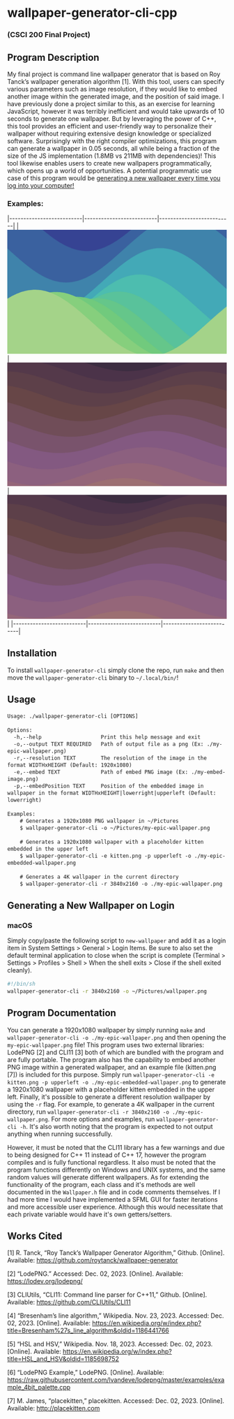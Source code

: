 # wallpaper-generator-cli-cpp
### (CSCI 200 Final Project)

## Program Description

My final project is command line wallpaper generator that is based on Roy Tanck’s wallpaper generation algorithm [1]. With this tool, users can specify various parameters such as image resolution, if they would like to embed another image within the generated image, and the position of said image. I have previously done a project similar to this, as an exercise for learning JavaScript, however it was terribly inefficient and would take upwards of 10 seconds to generate one wallpaper. But by leveraging the power of C++, this tool provides an efficient and user-friendly way to personalize their wallpaper without requiring extensive design knowledge or specialized software. Surprisingly with the right compiler optimizations, this program can generate a wallpaper in 0.05 seconds, all while being a fraction of the size of the JS implementation (1.8MB vs 211MB with dependencies)! This tool likewise enables users to create new wallpapers programmatically, which opens up a world of opportunities. A potential programmatic use case of this program would be [generating a new wallpaper every time you log into your computer!](#generating-a-new-wallpaper-on-login)

### Examples:
|--------------------------|--------------------------|--------------------------|
| ![Example 1](docs/1.png) | ![Example 2](docs/2.png) | ![Example 2](docs/2.png) |
|--------------------------|--------------------------|--------------------------|

## Installation
To install `wallpaper-generator-cli` simply clone the repo, run `make` and then move the `wallpaper-generator-cli` binary to `~/.local/bin/`!

## Usage
```
Usage: ./wallpaper-generator-cli [OPTIONS]

Options:
  -h,--help                   Print this help message and exit
  -o,--output TEXT REQUIRED   Path of output file as a png (Ex: ./my-epic-wallpaper.png)
  -r,--resolution TEXT        The resolution of the image in the format WIDTHxHEIGHT (Default: 1920x1080)
  -e,--embed TEXT             Path of embed PNG image (Ex: ./my-embed-image.png)
  -p,--embedPosition TEXT     Position of the embedded image in wallpaper in the format WIDTHxHEIGHT|lowerright|upperleft (Default: lowerright)

Examples:
    # Generates a 1920x1080 PNG wallpaper in ~/Pictures
	$ wallpaper-generator-cli -o ~/Pictures/my-epic-wallpaper.png

    # Generates a 1920x1080 wallpaper with a placeholder kitten embedded in the upper left
	$ wallpaper-generator-cli -e kitten.png -p upperleft -o ./my-epic-embedded-wallpaper.png

    # Generates a 4K wallpaper in the current directory 
	$ wallpaper-generator-cli -r 3840x2160 -o ./my-epic-wallpaper.png
```
## Generating a New Wallpaper on Login 

### macOS
Simply copy/paste the following script to `new-wallpaper` and add it as a login item in System Settings > General > Login Items. Be sure to also set the default terminal application to close when the script is complete (Terminal > Settings > Profiles > Shell > When the shell exits > Close if the shell exited cleanly).
```sh
#!/bin/sh
wallpaper-generator-cli -r 3840x2160 -o ~/Pictures/wallpaper.png
```

## Program Documentation

You can generate a 1920x1080 wallpaper by simply running `make` and `wallpaper-generator-cli -o ./my-epic-wallpaper.png` and then opening the `my-epic-wallpaper.png` file! This program uses two external libraries: LodePNG [2] and CLI11 [3] both of which are bundled with the program and are fully portable. The program also has the capability to embed another PNG image within a generated wallpaper, and an example file (kitten.png [7]) is included for this purpose. Simply run `wallpaper-generator-cli -e kitten.png -p upperleft -o ./my-epic-embedded-wallpaper.png` to generate a 1920x1080 wallpaper with a placeholder kitten embedded in the upper left. Finally, it's possible to generate a different resolution wallpaper by using the `-r` flag. For example, to generate a 4K wallpaper in the current directory, run `wallpaper-generator-cli -r 3840x2160 -o ./my-epic-wallpaper.png`. For more options and examples, run `wallpaper-generator-cli -h`. It's also worth noting that the program is expected to not output anything when running successfully.

However, it must be noted that the CLI11 library has a few warnings and due to being designed for C++ 11 instead of C++ 17, however the program compiles and is fully functional regardless. It also must be noted that the program functions differently on Windows and UNIX systems, and the same random values will generate different wallpapers. As for extending the functionality of the program, each class and it's methods are well documented in the `Wallpaper.h` file and in code comments themselves. If I had more time I would have implemented a SFML GUI for faster iterations and more accessible user experience. Although this would necessitate that each private variable would have it's own getters/setters.

## Works Cited

[1] R. Tanck, “Roy Tanck’s Wallpaper Generator Algorithm,” Github. [Online]. Available: https://github.com/roytanck/wallpaper-generator

[2] “LodePNG.” Accessed: Dec. 02, 2023. [Online]. Available: https://lodev.org/lodepng/

[3] CLIUtils, “CLI11: Command line parser for C++11,” Github. [Online]. Available: https://github.com/CLIUtils/CLI11

[4] “Bresenham’s line algorithm,” Wikipedia. Nov. 23, 2023. Accessed: Dec. 02, 2023. [Online]. Available: https://en.wikipedia.org/w/index.php?title=Bresenham%27s_line_algorithm&oldid=1186441766

[5] “HSL and HSV,” Wikipedia. Nov. 18, 2023. Accessed: Dec. 02, 2023. [Online]. Available: https://en.wikipedia.org/w/index.php?title=HSL_and_HSV&oldid=1185698752

[6] “LodePNG Example,” LodePNG. [Online]. Available: https://raw.githubusercontent.com/lvandeve/lodepng/master/examples/example_4bit_palette.cpp

[7] M. James, “placekitten,” placekitten. Accessed: Dec. 02, 2023. [Online]. Available: http://placekitten.com

